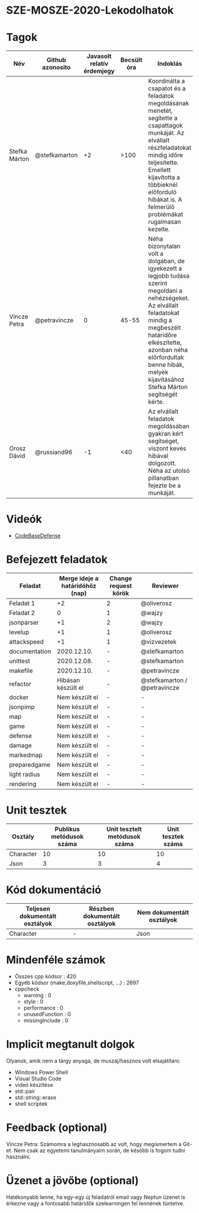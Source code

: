 # SZE-MOSZE-2020-Lekodolhatok

# Tagok

| Név | Github azonosito  | Javasolt relatív érdemjegy | Becsült óra | Indoklás  | 
| --- | ---- | --- | ------------------ | --------- |
| Stefka Márton | @stefkamarton | +2 | >100 | Koordinálta a csapatot és a feladatok megoldásának menetét, segítette a csapattagok munkáját. Az elvállalt részfeladatokat mindig időre teljesítette. Emellett kijavította a többieknél előforduló hibákat is. A felmerülő problémákat rugalmasan kezelte. |
| Vincze Petra | @petravincze | 0 | 45-55 | Néha bizonytalan volt a dolgában, de igyekezett a legjobb tudása szerint megoldani a nehézségeket. Az elvállalt feladatokat mindig a megbeszélt határidőre elkészítette, azonban néha előrfordultak benne hibák, melyek kijavításához Stefka Márton segítségét kérte.|
| Orosz Dávid | @russiand96 | -1 | <40 | Az elvállalt feladatok megoldásában gyakran kért segítséget, viszont kevés hibával dolgozott. Néha az utolsó pillanatban fejezte be a munkáját. |


# Videók

 - [CodeBaseDefense](/videos/proba.mp4)

# Befejezett feladatok

| Feladat | Merge ideje a határidóhöz (nap) | Change request körök | Reviewer | 
| ------- | ------------------------------- | -------------------- | -------- |
| Feladat 1 | +2 | 2 | @oliverosz | 
| Feladat 2 | 0 | 1 | @wajzy |
| jsonparser | +1 | 2 | @wajzy |
| levelup | +1 | 1 | @oliverosz |
| attackspeed | +1 | 1 | @vizvezetek |
| documentation | 2020.12.10. | - | @stefkamarton |
| unittest | 2020.12.08. | - | @stefkamarton |
| makefile | 2020.12.10. | - | @petravincze |
| refactor | Hibásan készült el | - | @stefkamarton / @petravincze |
| docker | Nem készült el | - | - |
| jsonpimp | Nem készült el | - | - |
| map | Nem készült el | - | - |
| game | Nem készült el | - | - |
| defense | Nem készült el| - | - |
| damage | Nem készült el | - | -  |
| markedmap | Nem készült el | - | - |
| preparedgame | Nem készült el | - | -
| light radius | Nem készült el | - | - |
| rendering | Nem készült el | - | - |

# Unit tesztek

| Osztály | Publikus metódusok száma | Unit tesztelt metódusok száma | Unit tesztek száma |
| --- | --- | --- | --- |
| Character | 10 | 10 | 10 |
| Json | 3 | 3 | 4 | 

# Kód dokumentáció

| Teljesen dokumentált osztályok | Részben dokumentált osztályok | Nem dokumentált osztályok |
| --- | --- | --- | 
| Character | - | Json | 


# Mindenféle számok

 - Összes cpp kódsor : 420
 - Egyéb kódsor (make,doxyfile,shellscript, ...) : 2697
 - cppcheck
   - warning : 0
   - style : 0
   - performance : 0
   - unusedFunction : 0 
   - missingInclude : 0
 
# Implicit megtanult dolgok
Olyanok, amik nem a tárgy anyaga, de muszáj/hasznos volt elsajátítani:
 - Windows Power Shell
 - Visual Studio Code
 - videó készítése
 - std::pair
 - std::string::erase
 - shell scriptek

# Feedback (optional)
 
Vincze Petra:
Számomra a leghasznosabb az volt, hogy megismertem a Git-et. Nem csak az egyetemi tanulmányaim során, de később is fogom tudni használni. 

# Üzenet a jövőbe (optional)

Hatékonyabb lenne, ha egy-egy új feladatról email vagy Neptun üzenet is érkezne vagy a fontosabb határidők szelearningen fel lennének tüntetve.
